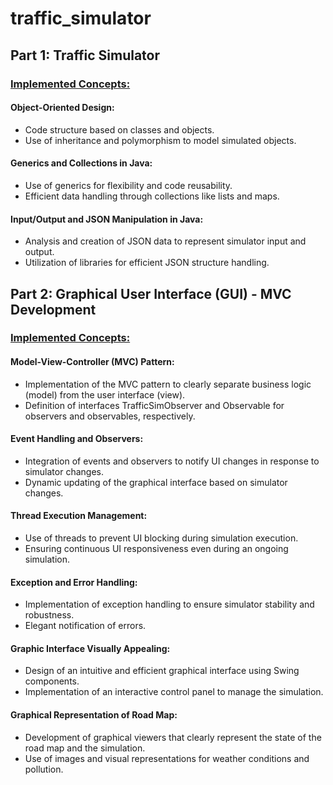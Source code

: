 # traffic_simulator

## Part 1: Traffic Simulator 

### <u>Implemented Concepts:</u>

#### Object-Oriented Design:

- Code structure based on classes and objects.
- Use of inheritance and polymorphism to model simulated objects.

#### Generics and Collections in Java:

- Use of generics for flexibility and code reusability.
- Efficient data handling through collections like lists and maps.

#### Input/Output and JSON Manipulation in Java:

- Analysis and creation of JSON data to represent simulator input and output.
- Utilization of libraries for efficient JSON structure handling.

## Part 2: Graphical User Interface (GUI) - MVC Development

### <u>Implemented Concepts:</u>

#### Model-View-Controller (MVC) Pattern:

- Implementation of the MVC pattern to clearly separate business logic (model) from the user interface (view).
- Definition of interfaces TrafficSimObserver and Observable for observers and observables, respectively.

#### Event Handling and Observers:

- Integration of events and observers to notify UI changes in response to simulator changes.
- Dynamic updating of the graphical interface based on simulator changes.

#### Thread Execution Management:

- Use of threads to prevent UI blocking during simulation execution.
- Ensuring continuous UI responsiveness even during an ongoing simulation.

#### Exception and Error Handling:

- Implementation of exception handling to ensure simulator stability and robustness.
- Elegant notification of errors.

#### Graphic Interface Visually Appealing:

- Design of an intuitive and efficient graphical interface using Swing components.
- Implementation of an interactive control panel to manage the simulation.

#### Graphical Representation of Road Map:

- Development of graphical viewers that clearly represent the state of the road map and the simulation.
- Use of images and visual representations for weather conditions and pollution.

